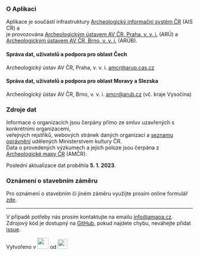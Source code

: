### O Aplikaci

Aplikace je součástí infrastruktury 
<a href="https://www.aiscr.cz/" target="_blank">Archeologický informační systém ČR</a> 
(AIS CR) a<br> 
je provozována 
<a href="https://www.arup.cas.cz/" target="_blank">Archeologickým ústavem AV ČR, Praha, v. v. i.</a> 
(ARÚ) a<br>
<a href="https://arub.avcr.cz/" target="_blank">Archeologickým ústavem AV ČR, Brno, v. v. i.</a> 
(ARÚB).

#### Správa dat, uživatelů a podpora pro oblast Čech
Archeologický ústav AV ČR, Praha, v. v. i. <a href=mailto:amcr@arup.cas.cz>amcr@arup.cas.cz</a>

#### Správa dat, uživatelů a podpora pro oblast Moravy a Slezska
Archeologický ústav AV ČR, Brno, v. v. i. <a href=mailto:amcr@arub.cz>amcr@arub.cz</a> (vč. kraje Vysočina)

### Zdroje dat
Informace o organizacích jsou čerpány přímo ze smluv uzavřených s konkrétními organizacemi,<br> 
veřejných rejstříků, webových stránek daných organizací a <a href="https://www.mkcr.cz/seznam-organizaci-opravnenych-k-provadeni-archeologickych-vyzkumu-278.html" target="_blank">seznamu oprávnění</a> udělených Ministerstvem kultury ČR.<br>
Data o provedených výzkumech a jejich poloze jsou čerpána z 
<a href="https://amcr-info.aiscr.cz/" target="_blank">Archeologické mapy ČR</a> (AMČR).

Poslední aktualizace dat proběhla <b>5. 1. 2023</b>.

<!-- Seznamy dohod uzavřených s Akademií věd  ČR na stránkách <a href="https://www.arup.cas.cz/kdo-je-opravnen-provadet-archeologicke-vyzkumy/" target="_blank">ARÚ</a> a <a href="https://www.arub.cz/referat-archeologicke-pamatkove-pece/opravnene-organizace/" target="_blank">ARÚB</a>.-->

### Oznámení o stavebním záměru
Pro oznámení o stavebním či jiném záměru využijte prosím online formulář 
<a href="https://amcr-info.aiscr.cz/oznameni" target="_blank">zde</a>.

<hr>

V případě potřeby nás prosím kontaktujte na emailu <a href=mailto:info@amapa.cz>info@amapa.cz</a>.<br>
Zdrojový kód je dostupný na <a href="https://github.com/ARUP-CAS/aiscr-oao" target="_blank">GitHub</a>, pokud najdete chybu, neváhejte přidat <a href="https://github.com/petrpajdla/map_oao/issues/" target="_blank">issue</a>.

Vytvořeno v <a href="https://shiny.rstudio.com/" target="_blank"><img src="https://www.rstudio.com/wp-content/uploads/2014/04/shiny.png" height="30px"></a> od <a href="https://www.rstudio.com/" target="_blank"><img src="https://www.rstudio.com/assets/img/logo.svg" height="26px"></a>



